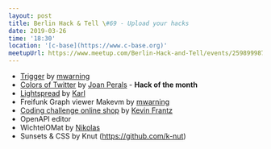 ```yaml
---
layout: post
title: Berlin Hack & Tell \#69 - Upload your hacks
date: 2019-03-26
time: '18:30'
location: '[c-base](https://www.c-base.org)'
meetupUrl: https://www.meetup.com/Berlin-Hack-and-Tell/events/259899987/
---
```


* [Trigger](https://github.com/mwarning/trigger) by [mwarning](https://github.com/mwarning)
* [Colors of Twitter](https://perals.io/projects/colors-of-twitter/) by [Joan Perals](https://twitter.com/joanperals)  - **Hack of the month**
* [Lightspread](https://bitbucket.org/karlb/litespread/wiki/Home) by [Karl](https://bitbucket.org/karlb)
* Freifunk Graph viewer Makevm by [mwarning](https://github.com/mwarning)
* [Coding challenge online shop](https://github.com/KevinFrantz/coding-challenge-online-shop) by [Kevin Frantz](https://github.com/KevinFrantz)
* OpenAPI editor
* WichtelOMat by [Nikolas](https://github.com/rtens)
* Sunsets & CSS by Knut (https://github.com/k-nut)
